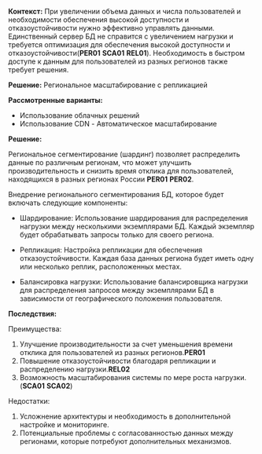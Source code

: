 **Контекст:**
При увеличении объема данных и числа пользователей и необходимости обеспечения высокой доступности и отказоустойчивости  нужно эффективно управлять данными. Единственный сервер БД не справится с увеличением нагрузки и требуется оптимизация для обеспечения высокой доступности и отказоустойчивости(**PER01** **SCA01** **REL01**). Необходимость в быстром доступе к данным для пользователей из разных регионов также требует решения.

**Решение:** Региональное масштабирование с репликацией

**Рассмотренные варианты:**

* Использование облачных решений 
* Использование CDN - Автоматическое масштабирование

**Решение:**

Региональное сегментирование (шардинг) позволяет распределить данные по различным регионам, что может улучшить производительность и снизить время отклика для пользователей, находящихся в разных регионах России **PER01** **PER02**. 

Внедрение регионального сегментирования БД, которое будет включать следующие компоненты:

- Шардирование: Использование шардирования для распределения нагрузки между несколькими экземплярами БД. Каждый экземпляр будет обрабатывать запросы только для своего региона.

- Репликация: Настройка репликации для обеспечения отказоустойчивости. Каждая база данных региона будет иметь одну или несколько реплик, расположенных местах.

- Балансировка нагрузки: Использование балансировщика нагрузки для распределения запросов между экземплярами БД в зависимости от географического положения пользователя.


**Последствия:**

Преимущества:

1. Улучшение производительности за счет уменьшения времени отклика для пользователей из разных регионов.**PER01**
2. Повышение отказоустойчивости благодаря репликации и распределению нагрузки.**REL02**
3. Возможность масштабирования системы по мере роста нагрузки. (**SCA01** **SCA02**)

Недостатки:

1. Усложнение архитектуры и необходимость в дополнительной настройке и мониторинге.
2. Потенциальные проблемы с согласованностью данных между регионами, которые потребуют дополнительных механизмов.